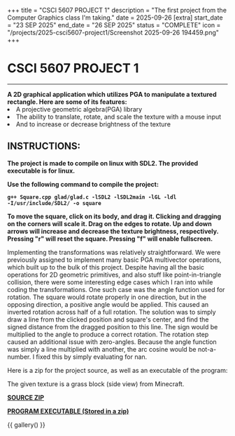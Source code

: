 +++
title = "CSCI 5607 PROJECT 1" 
description = "The first project from the Computer Graphics class I'm taking."
date = 2025-09-26
[extra]
start_date = "23 SEP 2025"
end_date = "26 SEP 2025"
status = "COMPLETE"
icon = "/projects/2025-csci5607-project1/Screenshot 2025-09-26 194459.png"
+++

<div class="bannervw" style="background-image: url('Screenshot 2025-09-26 194459.png');"></div>

<h1 class="article-title">CSCI 5607 PROJECT 1</h1>

<hr class="type1">
<div class="textbox">
    <b>A 2D graphical application which utilizes PGA to manipulate a textured rectangle. Here are some of its features:</b>
    <li>A projective geometric algebra(PGA) library</li>
    <li>The ability to translate, rotate, and scale the texture with a mouse input</li>
    <li>And to increase or decrease brightness of the texture</li>
</div>

<h2>INSTRUCTIONS:</h2>
<div class="textbox">
<b>The project is made to compile on linux with SDL2. The provided executable is for linux. 

Use the following command to compile the project:

<code>g++ Square.cpp glad/glad.c -lSDL2 -lSDL2main -lGL -ldl -I/usr/include/SDL2/ -o square</code>

To move the square, click on its body, and drag it. Clicking and dragging on the corners will scale it. Drag on the edges to rotate. Up and down arrows will increase and decrease the texture brightness, respectively. Pressing "r" will reset the square. Pressing "f" will enable fullscreen.</b>
</div>

Implementing the transformations was relatively straightforward. We were previously assigned to implement many basic PGA multivector operations, which built up to the bulk of this project. Despite having all the basic operations for 2D geometric primitives, and also stuff like point-in-triangle collision, there were some interesting edge cases which I ran into while coding the transformations. One such case was the angle function used for rotation. The square would rotate properly in one direction, but in the opposing direction, a positive angle would be applied. This caused an inverted rotation across half of a full rotation. The solution was to simply draw a line from the clicked position and square's center, and find the signed distance from the dragged position to this line. The sign would be multiplied to the angle to produce a correct rotation. The rotation step caused an additional issue with zero-angles. Because the angle function was simply a line multiplied with another, the arc cosine would be not-a-number. I fixed this by simply evaluating for nan. 

Here is a zip for the project source, as well as an executable of the program:

The given texture is a grass block (side view) from Minecraft.

<div class="textbox">
<b><a href="CSCI-5607-Project-1-main.zip">SOURCE ZIP</a></b>

<b><a href="square.zip">PROGRAM EXECUTABLE (Stored in a zip)</a></b>
</div>

{{ gallery() }}